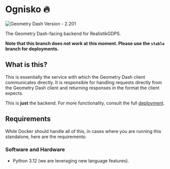 # Ognisko 🔥
![Geometry Dash Version - 2.201](https://img.shields.io/badge/Geometry_Dash_Version-2.201-red)

The Geometry Dash-facing backend for RealistikGDPS.

**Note that this branch does not work at this moment. Please use the `stable` branch for deployments.**

## What is this?
This is essentially the service with which the Geometry Dash client communicates directly. It is responsible for
handling requests directly from the Geometry Dash client and returning responses in the format the client expects.

This is **just** the backend. For more functionality, consult the full [deployment](https://github.com/RealistikGDPS/deployment).


## Requirements
While Docker should handle all of this, in cases where you are running this standalone, here are the requirements:
### Software and Hardware
- Python 3.12 (we are leveraging new language features).
